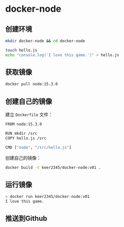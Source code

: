 # docker-node

## 创建环境
``` sh
mkdir docker-node && cd docker-node

touch hello.js
echo "console.log('I love this game.')" > hello.js
```
## 获取镜像
``` sh
docker pull node:15.3.0
```
## 创建自己的镜像
建立 `Dockerfile` 文件：

``` sh
FROM node:15.3.0

RUN mkdir /src
COPY hello.js /src

CMD ["node", "/src/hello.js"]
```

创建自己的镜像：

``` sh
docker build -t keer2345/docker-node:v01 .
```
## 运行镜像
``` sh
> docker run keer2345/docker-node:v01
I love this game.
```

## 推送到Github
